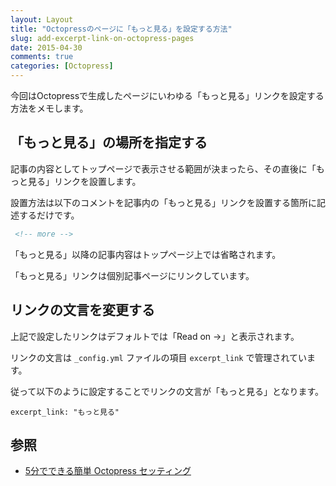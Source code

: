 ```yaml
---
layout: Layout
title: "Octopressのページに「もっと見る」を設定する方法"
slug: add-excerpt-link-on-octopress-pages
date: 2015-04-30
comments: true
categories: [Octopress]
---
```

今回はOctopressで生成したページにいわゆる「もっと見る」リンクを設定する方法をメモします。

## 「もっと見る」の場所を指定する

記事の内容としてトップページで表示させる範囲が決まったら、その直後に「もっと見る」リンクを設置します。

設置方法は以下のコメントを記事内の「もっと見る」リンクを設置する箇所に記述するだけです。

```html
 <!-- more -->
```

「もっと見る」以降の記事内容はトップページ上では省略されます。

「もっと見る」リンクは個別記事ページにリンクしています。

## リンクの文言を変更する

上記で設定したリンクはデフォルトでは「Read on →」と表示されます。

リンクの文言は ```_config.yml``` ファイルの項目 ```excerpt_link``` で管理されています。

従って以下のように設定することでリンクの文言が「もっと見る」となります。
```
excerpt_link: "もっと見る"
```

<!-- more -->

## 参照
* [5分でできる簡単 Octopress セッティング](http://morizyun.github.io/blog/octopress-hatena-disqus-new-tab/)

